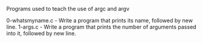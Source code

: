 Programs used to teach the use of argc and argv

0-whatsmyname.c - Write a program that prints its name, followed by new line.
1-args.c - Write a program that prints the number of arguments passed into it, followed by new line.

